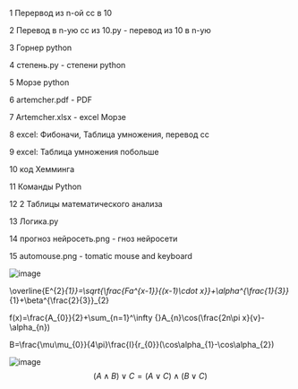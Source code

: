  1 Перервод из n-ой сс в 10
 
 
 2 Перевод в n-ую сс из 10.py - перевод из 10 в n-ую
 
 
 3 Горнер python
 
 
 4 степень.py - степени python
 
 
 5 Морзе python
 
 
 6 artemcher.pdf - PDF
 
 
 7 Artemcher.xlsx - excel Морзе
 
 
 8 excel: Фибоначи, Таблица умножения, перевод сс
 
 
 9 excel: Таблица умножения побольше


10 код Хемминга


11 Команды Python


12 2 Таблицы математического анализа


13 Логика.py


14 прогноз нейросеть.png - гноз нейросети


15 automouse.png - tomatic mouse and keyboard


![image](https://user-images.githubusercontent.com/114457195/200724128-fcd3093f-85b4-4f4f-94cc-45c1eeddaa9d.png)


\overline{E^{2}_{1}}=\sqrt{\frac{Fa^{x-1}}{(x-1)\cdot x}}+\alpha^{\frac{1}{3}}_{1}+\beta^{\frac{2}{3}}_{2}


f(x)=\frac{A_{0}}{2}+\sum_{n=1}^\infty  {}A_{n}\cos(\frac{2n\pi x}{v}-\alpha_{n})


B=\frac{\mu\mu_{0}}{4\pi}\frac{I}{r_{0}}(\cos\alpha_{1}-\cos\alpha_{2})


![image](https://user-images.githubusercontent.com/114457195/200726300-6d0483cd-023f-4034-9cdd-0f1364cd28a5.png)
$$ (A\wedge B)\vee C= (A\vee C)\wedge (B\vee C) $$

